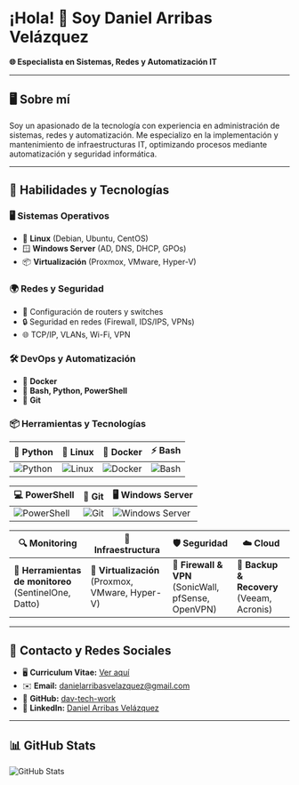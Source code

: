 # ¡Hola! 👋 Soy Daniel Arribas Velázquez
**🌐 Especialista en Sistemas, Redes y Automatización IT**  

---

## 🖥️ Sobre mí  
Soy un apasionado de la tecnología con experiencia en administración de sistemas, redes y automatización. Me especializo en la implementación y mantenimiento de infraestructuras IT, optimizando procesos mediante automatización y seguridad informática.

---

## 🚀 Habilidades y Tecnologías  

### 🖥️ **Sistemas Operativos**  
- 🐧 **Linux** (Debian, Ubuntu, CentOS)  
- 🪟 **Windows Server** (AD, DNS, DHCP, GPOs)  
- 📦 **Virtualización** (Proxmox, VMware, Hyper-V)  

### 🌍 **Redes y Seguridad**  
- 🔧 Configuración de routers y switches  
- 🔒 Seguridad en redes (Firewall, IDS/IPS, VPNs)  
- 🌐 TCP/IP, VLANs, Wi-Fi, VPN  

### 🛠️ **DevOps y Automatización**  
- 🐳 **Docker**  
- 📜 **Bash, Python, PowerShell**  
- 🤖 **Git** 

 
### 📦 **Herramientas y Tecnologías**  
| 🐍 Python | 🐧 Linux | 🐳 Docker | ⚡ Bash |
|---|---|---|---|
| ![Python](https://raw.githubusercontent.com/danielcranney/readme-generator/main/public/icons/skills/python-colored.svg) | ![Linux](https://raw.githubusercontent.com/danielcranney/readme-generator/main/public/icons/skills/linux-colored.svg) | ![Docker](https://raw.githubusercontent.com/danielcranney/readme-generator/main/public/icons/skills/docker-colored.svg) | ![Bash](https://raw.githubusercontent.com/danielcranney/readme-generator/main/public/icons/skills/gnubash.svg) |

| 💻 PowerShell | 🔧 Git | 🖥️ Windows Server |
|---|---|---|
| ![PowerShell](https://raw.githubusercontent.com/danielcranney/readme-generator/main/public/icons/skills/powershell-colored.svg) | ![Git](https://raw.githubusercontent.com/danielcranney/readme-generator/main/public/icons/skills/git-colored.svg) | ![Windows Server](https://raw.githubusercontent.com/danielcranney/readme-generator/main/public/icons/skills/windowsserver-colored.svg) |

| 🔍 Monitoring | 📡 Infraestructura | 🛡️ Seguridad | ☁️ Cloud |
|---|---|---|---|
| 🔹 **Herramientas de monitoreo** (SentinelOne, Datto) | 🔹 **Virtualización** (Proxmox, VMware, Hyper-V) | 🔹 **Firewall & VPN** (SonicWall, pfSense, OpenVPN) | 🔹 **Backup & Recovery** (Veeam, Acronis) |


---

## 🔗 Contacto y Redes Sociales  
- 🖥️ **Curriculum Vitae:** [Ver aquí](https://daniel-arribas-velazquez.dav-tech.work/)  
- ✉️ **Email:** [danielarribasvelazquez@gmail.com](mailto:danielarribasvelazquez@gmail.com)   
- 🐙 **GitHub:** [dav-tech-work](https://www.github.com/dav-tech-work)  
- 💼 **LinkedIn:** [Daniel Arribas Velázquez](https://www.linkedin.com/in/daniel-arribas-velazquez)  

---

## 📊 GitHub Stats  
![GitHub Stats](https://github-readme-stats.vercel.app/api?username=dav-tech-work&show_icons=true&theme=tokyonight)

